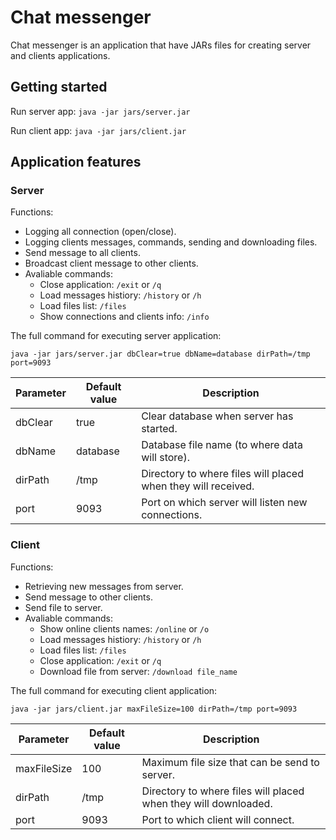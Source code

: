 # Chat messenger
Chat messenger is an application that have JARs files for creating server and clients applications.

## Getting started
Run server app: `java -jar jars/server.jar`

Run client app: `java -jar jars/client.jar`

## Application features

### Server
Functions:
- Logging all connection (open/close). 
- Logging clients messages, commands, sending and downloading files.
- Send message to all clients.
- Broadcast client message to other clients.
- Avaliable commands:
  - Close application: `/exit` or `/q`
  - Load messages histiory: `/history` or `/h`
  - Load files list: `/files`
  - Show connections and clients info: `/info`

The full command for executing server application:
```$commandline
java -jar jars/server.jar dbClear=true dbName=database dirPath=/tmp port=9093
```

Parameter | Default value | Description
--- | --- | ---
dbClear | true | Clear database when server has started.
dbName | database | Database file name (to where data will store).
dirPath | /tmp | Directory to where files will placed when they will received.
port | 9093 | Port on which server will listen new connections.


### Client
Functions:
- Retrieving new messages from server.
- Send message to other clients.
- Send file to server.
- Avaliable commands:
  - Show online clients names: `/online` or `/o`
  - Load messages histiory: `/history` or `/h`
  - Load files list: `/files`
  - Close application: `/exit` or `/q`
  - Download file from server: `/download file_name`

The full command for executing client application:
```$commandline
java -jar jars/client.jar maxFileSize=100 dirPath=/tmp port=9093
```
Parameter | Default value | Description
--- | --- | ---
maxFileSize | 100 | Maximum file size that can be send to server.
dirPath | /tmp | Directory to where files will placed when they will downloaded.
port | 9093 | Port to which client will connect.
